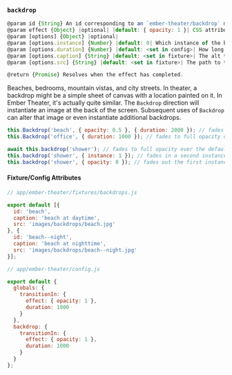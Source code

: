 ### `backdrop`

```js
@param id {String} An id corresponding to an `ember-theater/backdrop` model.
@param effect {Object} |optional| |default: { opacity: 1 }| CSS attributes and values.
@param [options] {Object} |optional|
@param [options.instance] {Number} |default: 0| Which instance of the backdrop you wish to alter.
@param [options.duration] {Number} |default: <set in config>| How long the effect takes to resolve.
@param [options.caption] {String} |default: <set in fixture>| The alt text that will appear for this image. Primarily used for accessability.
@param [options.src] {String} |default: <set in fixture>| The path to the image, relative to the `public` directory.

@return {Promise} Resolves when the effect has completed.
```

Beaches, bedrooms, mountain vistas, and city streets. In theater, a backdrop might be a simple sheet of canvas with a location painted on it. In Ember Theater, it's actually quite similar. The `Backdrop` direction will instantiate an image at the back of the screen. Subsequent uses of `Backdrop` can alter that image or even instantiate additional backdrops.

```js
this.Backdrop('beach', { opacity: 0.5 }, { duration: 2000 }); // fades to half opacity over 2 seconds
this.Backdrop('office', { duration: 1000 }); // fades to full opacity over 1 second

await this.backdrop('shower'); // fades to full opacity over the default transition duration
this.backdrop('shower', { instance: 1 }); // fades in a second instance of the shower backdrop
this.backdrop('shower', { opacity: 0 }); // fades out the first instance of the shower backdrop
```

#### Fixture/Config Attributes

```js
// app/ember-theater/fixtures/backdrops.js

export default [{
  id: 'beach',
  caption: 'beach at daytime',
  src: 'images/backdrops/beach.jpg'
}, {
  id: 'beach--night',
  caption: 'beach at nighttime',
  src: 'images/backdrops/beach--night.jpg'
}];

// app/ember-theater/config.js

export default {
  globals: {
    transitionIn: {
      effect: { opacity: 1 },
      duration: 1000
    }
  },
  backdrop: {
    transitionIn: {
      effect: { opacity: 1 },
      duration: 1000
    }
  }
};
```
